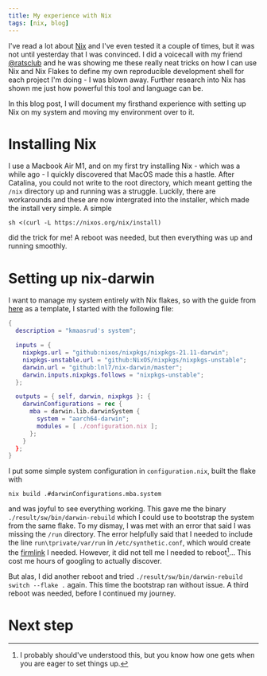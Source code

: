```yaml
---
title: My experience with Nix
tags: [nix, blog]
---
```


I've read a lot about [Nix](https://nixos.org) and I've even tested it a couple of times, but it was not until yesterday that I was convinced. I did a voicecall with my friend [@ratsclub](https://freire.dev.br) and he was showing me these really neat tricks on how I can use Nix and Nix Flakes to define my own reproducible development shell for each project I'm doing - I was blown away. Further research into Nix has shown me just how powerful this tool and language can be. 

In this blog post, I will document my firsthand experience with setting up Nix on my system and moving my environment over to it.

# Installing Nix

I use a Macbook Air M1, and on my first try installing Nix - which was a while ago - I quickly discovered that MacOS made this a hastle. After Catalina, you could not write to the root directory, which meant getting the `/nix` directory up and running was a struggle. Luckily, there are workarounds and these are now intergrated into the installer, which made the install very simple. A simple

```
sh <(curl -L https://nixos.org/nix/install)
```

did the trick for me! A reboot was needed, but then everything was up and running smoothly.

# Setting up nix-darwin

I want to manage my system entirely with Nix flakes, so with the guide from [here](https://github.com/LnL7/nix-darwin#flakes-experimental) as a template, I started with the following file:

```nix
{
  description = "kmaasrud's system";

  inputs = {
    nixpkgs.url = "github:nixos/nixpkgs/nixpkgs-21.11-darwin";
    nixpkgs-unstable.url = "github:NixOS/nixpkgs/nixpkgs-unstable";
    darwin.url = "github:lnl7/nix-darwin/master";
    darwin.inputs.nixpkgs.follows = "nixpkgs-unstable";
  };

  outputs = { self, darwin, nixpkgs }: {
    darwinConfigurations = rec {
      mba = darwin.lib.darwinSystem {
        system = "aarch64-darwin";
        modules = [ ./configuration.nix ];
      };
    }
  };
}
```

I put some simple system configuration in `configuration.nix`, built the flake with 

```
nix build .#darwinConfigurations.mba.system
```

and was joyful to see everything working. This gave me the binary `./result/sw/bin/darwin-rebuild` which I could use to bootstrap the system from the same flake. To my dismay, I was met with an error that said I was missing the `/run` directory. The error helpfully said that I needed to include the line `run\tprivate/var/run` in `/etc/synthetic.conf`, which would create the [firmlink](https://derflounder.wordpress.com/2020/01/18/creating-root-level-directories-and-symbolic-links-on-macos-catalina/) I needed. However, it did not tell me I needed to reboot[^1]... This cost me hours of googling to actually discover.

But alas, I did another reboot and tried `./result/sw/bin/darwin-rebuild switch --flake .` again. This time the bootstrap ran without issue. A third reboot was needed, before I continued my journey.

[^1]: I probably should've understood this, but you know how one gets when you are eager to set things up.

# Next step
